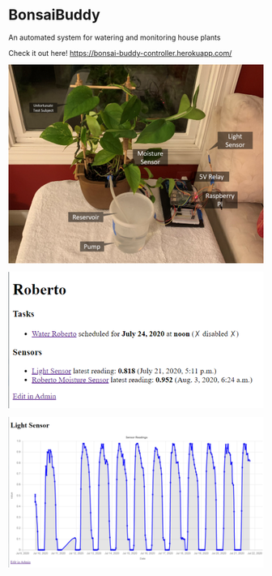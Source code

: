 # BonsaiBuddy
An automated system for watering and monitoring house plants

Check it out here! https://bonsai-buddy-controller.herokuapp.com/

![Hardware Photo](/images/hardware_photo_markup.png)

![Plant Details Page](/images/plant_details_screenshot.png)

![Light Sensor Readings](/images/light_sensor_screenshot.png)

